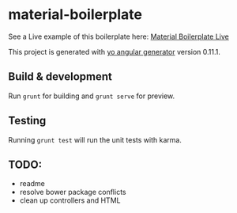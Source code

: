 # material-boilerplate


See a Live example of this boilerplate here: [Material Boilerplate Live](http://lunar-development.co.uk/Projects/material-boilerplate/#/) 

This project is generated with [yo angular generator](https://github.com/yeoman/generator-angular)
version 0.11.1.

## Build & development

Run `grunt` for building and `grunt serve` for preview.

## Testing

Running `grunt test` will run the unit tests with karma.

## TODO: 
- readme 
- resolve bower package conflicts
- clean up controllers and HTML 
